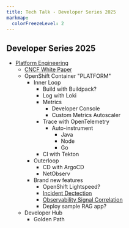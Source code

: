 ```yaml
---
title: Tech Talk - Developer Series 2025
markmap:
  colorFreezeLevel: 2
---
```


## Developer Series 2025

- [Platform Engineering](https://tag-app-delivery.cncf.io/blog/proposal-platform-engineering-/)
  - [CNCF White Paper](https://tag-app-delivery.cncf.io/whitepapers/platforms/)
  - OpenShift Container "PLATFORM"
    - Inner Loop
      - Build with Buildpack?
      - Log with Loki
      - Metrics
        - Developer Console
        - Custom Metrics Autoscaler
      - Trace with OpenTelemetry
        - Auto-instrument
          - Java
          - Node
          - Go
      - CI with Tekton
    - Outerloop
      - CD with ArgoCD
      - NetObserv
    - Brand new features
      - OpenShift Lightspeed?
      - [Incident Dectection](https://developers.redhat.com/articles/2025/04/15/incident-detection-openshift-tech-preview-here?sc_cid=RHCTG0250000446542#)
      - [Observability Signal Correlation](https://developers.redhat.com/articles/2024/09/19/observability-signal-correlation-red-hat-openshift-technology-preview)
      - Deploy sample RAG app?
  - Developer Hub
    - Golden Path